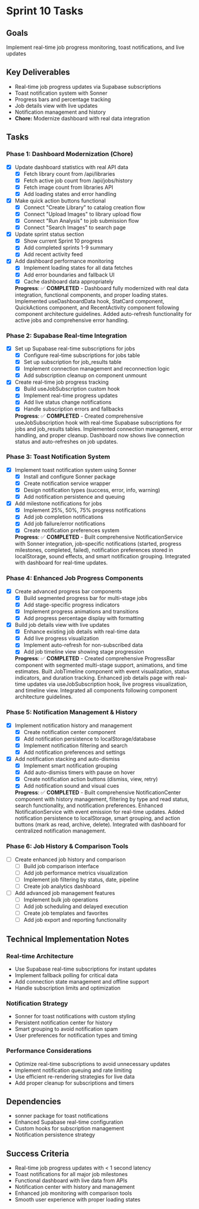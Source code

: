 # Sprint 10 Tasks

## Goals
Implement real-time job progress monitoring, toast notifications, and live updates

## Key Deliverables
- Real-time job progress updates via Supabase subscriptions
- Toast notification system with Sonner
- Progress bars and percentage tracking
- Job details view with live updates
- Notification management and history
- **Chore:** Modernize dashboard with real data integration

## Tasks

### Phase 1: Dashboard Modernization (Chore)
- [x] Update dashboard statistics with real API data
  - [x] Fetch library count from /api/libraries
  - [x] Fetch active job count from /api/jobs/history
  - [x] Fetch image count from libraries API
  - [x] Add loading states and error handling
  
- [x] Make quick action buttons functional
  - [x] Connect "Create Library" to catalog creation flow
  - [x] Connect "Upload Images" to library upload flow
  - [x] Connect "Run Analysis" to job submission flow
  - [x] Connect "Search Images" to search page
  
- [x] Update sprint status section
  - [x] Show current Sprint 10 progress
  - [x] Add completed sprints 1-9 summary
  - [x] Add recent activity feed
  
- [x] Add dashboard performance monitoring
  - [x] Implement loading states for all data fetches
  - [x] Add error boundaries and fallback UI
  - [x] Cache dashboard data appropriately

  **Progress**: ✅ **COMPLETED** - Dashboard fully modernized with real data integration, functional components, and proper loading states. Implemented useDashboardData hook, StatCard component, QuickActions component, and RecentActivity component following component architecture guidelines. Added auto-refresh functionality for active jobs and comprehensive error handling.

### Phase 2: Supabase Real-time Integration
- [x] Set up Supabase real-time subscriptions for jobs
  - [x] Configure real-time subscriptions for jobs table
  - [x] Set up subscription for job_results table
  - [x] Implement connection management and reconnection logic
  - [x] Add subscription cleanup on component unmount
  
- [x] Create real-time job progress tracking
  - [x] Build useJobSubscription custom hook
  - [x] Implement real-time progress updates
  - [x] Add live status change notifications
  - [x] Handle subscription errors and fallbacks

  **Progress**: ✅ **COMPLETED** - Created comprehensive useJobSubscription hook with real-time Supabase subscriptions for jobs and job_results tables. Implemented connection management, error handling, and proper cleanup. Dashboard now shows live connection status and auto-refreshes on job updates.

### Phase 3: Toast Notification System
- [x] Implement toast notification system using Sonner
  - [x] Install and configure Sonner package
  - [x] Create notification service wrapper
  - [x] Design notification types (success, error, info, warning)
  - [x] Add notification persistence and queuing
  
- [x] Add milestone notifications for jobs
  - [x] Implement 25%, 50%, 75% progress notifications
  - [x] Add job completion notifications
  - [x] Add job failure/error notifications
  - [x] Create notification preferences system

  **Progress**: ✅ **COMPLETED** - Built comprehensive NotificationService with Sonner integration, job-specific notifications (started, progress milestones, completed, failed), notification preferences stored in localStorage, sound effects, and smart notification grouping. Integrated with dashboard for real-time updates.

### Phase 4: Enhanced Job Progress Components
- [x] Create advanced progress bar components
  - [x] Build segmented progress bar for multi-stage jobs
  - [x] Add stage-specific progress indicators
  - [x] Implement progress animations and transitions
  - [x] Add progress percentage display with formatting
  
- [x] Build job details view with live updates
  - [x] Enhance existing job details with real-time data
  - [x] Add live progress visualization
  - [x] Implement auto-refresh for non-subscribed data
  - [x] Add job timeline view showing stage progression

  **Progress**: ✅ **COMPLETED** - Created comprehensive ProgressBar component with segmented multi-stage support, animations, and time estimates. Built JobTimeline component with event visualization, status indicators, and duration tracking. Enhanced job details page with real-time updates via useJobSubscription hook, live progress visualization, and timeline view. Integrated all components following component architecture guidelines.

### Phase 5: Notification Management & History
- [x] Implement notification history and management
  - [x] Create notification center component
  - [x] Add notification persistence to localStorage/database
  - [x] Implement notification filtering and search
  - [x] Add notification preferences and settings
  
- [x] Add notification stacking and auto-dismiss
  - [x] Implement smart notification grouping
  - [x] Add auto-dismiss timers with pause on hover
  - [x] Create notification action buttons (dismiss, view, retry)
  - [x] Add notification sound and visual cues

  **Progress**: ✅ **COMPLETED** - Built comprehensive NotificationCenter component with history management, filtering by type and read status, search functionality, and notification preferences. Enhanced NotificationService with event emission for real-time updates. Added notification persistence to localStorage, smart grouping, and action buttons (mark as read, archive, delete). Integrated with dashboard for centralized notification management.

### Phase 6: Job History & Comparison Tools
- [ ] Create enhanced job history and comparison
  - [ ] Build job comparison interface
  - [ ] Add job performance metrics visualization
  - [ ] Implement job filtering by status, date, pipeline
  - [ ] Create job analytics dashboard
  
- [ ] Add advanced job management features
  - [ ] Implement bulk job operations
  - [ ] Add job scheduling and delayed execution
  - [ ] Create job templates and favorites
  - [ ] Add job export and reporting functionality

## Technical Implementation Notes

### Real-time Architecture
- Use Supabase real-time subscriptions for instant updates
- Implement fallback polling for critical data
- Add connection state management and offline support
- Handle subscription limits and optimization

### Notification Strategy
- Sonner for toast notifications with custom styling
- Persistent notification center for history
- Smart grouping to avoid notification spam
- User preferences for notification types and timing

### Performance Considerations
- Optimize real-time subscriptions to avoid unnecessary updates
- Implement notification queuing and rate limiting
- Use efficient re-rendering strategies for live data
- Add proper cleanup for subscriptions and timers

## Dependencies
- sonner package for toast notifications
- Enhanced Supabase real-time configuration
- Custom hooks for subscription management
- Notification persistence strategy

## Success Criteria
- Real-time job progress updates with < 1 second latency
- Toast notifications for all major job milestones
- Functional dashboard with live data from APIs
- Notification center with history and management
- Enhanced job monitoring with comparison tools
- Smooth user experience with proper loading states 